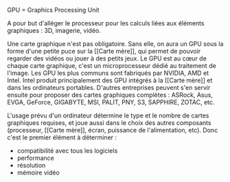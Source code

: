 GPU = Graphics Processing Unit

A pour but d'alléger le processeur pour les calculs liées aux éléments graphiques : 3D, imagerie, vidéo.

Une carte graphique n'est pas obligatoire. Sans elle, on aura un GPU sous la forme d'une petite puce sur la [[Carte mère]], qui permet de pouvoir regarder des vidéos ou jouer à des petits jeux. 
Le GPU est au cœur de chaque carte graphique, c'est un microprocesseur dédié au traitement de l'image. 
Les GPU les plus communs sont fabriqués par NVIDIA, AMD et Intel. 
Intel produit principalement des GPU intégrés à la [[Carte mère]] et dans les ordinateurs portables. D'autres entreprises peuvent s'en servir ensuite pour proposer des cartes graphiques complètes : ASRock, Asus, EVGA, GeForce, GIGABYTE, MSI, PALIT, PNY, S3, SAPPHIRE, ZOTAC, etc.

L'usage prévu d'un ordinateur détermine le type et le nombre de cartes graphiques requises, et joue aussi dans le choix des autres composants (processeur, [[Carte mère]], écran, puissance de l'alimentation, etc). Donc c'est le premier élément à déterminer : 
- compatibilité avec tous les logiciels
- performance
- résolution
- mémoire vidéo
